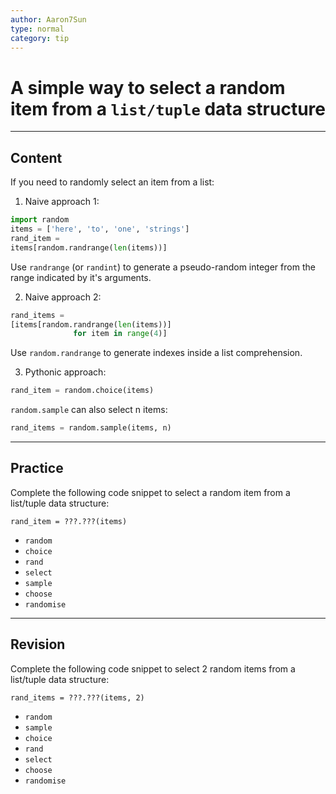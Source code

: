 ```yaml
---
author: Aaron7Sun
type: normal
category: tip
---
```


# A simple way to select a random item from a `list/tuple` data structure


---

## Content

If you need to randomly select an item from a list:

1) Naive approach 1:

```python
import random
items = ['here', 'to', 'one', 'strings']
rand_item =
items[random.randrange(len(items))]
```

Use `randrange` (or `randint`) to generate a pseudo-random integer from the range indicated by it's arguments.

2) Naive approach 2:

```python
rand_items =
[items[random.randrange(len(items))]
              for item in range(4)]
```

Use `random.randrange` to generate indexes inside a list comprehension.

3) Pythonic approach:

```python
rand_item = random.choice(items)
```

`random.sample` can also select n items:

```python
rand_items = random.sample(items, n)
```


---

## Practice

Complete the following code snippet to select a random item from a list/tuple data structure:

    rand_item = ???.???(items)

* `random`
* `choice`
* `rand`
* `select`
* `sample`
* `choose`
* `randomise`


---

## Revision

Complete the following code snippet to select 2 random items from a list/tuple data structure:

    rand_items = ???.???(items, 2)

* `random`
* `sample`
* `choice`
* `rand`
* `select`
* `choose`
* `randomise`
 
